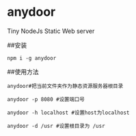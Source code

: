 # anydoor
Tiny NodeJs Static Web server

##安装

```
npm i -g anydoor

```

##使用方法
```
anydoor#把当前文件夹作为静态资源服务器根目录

anydoor -p 8080 #设置端口号

anydoor -h localhost #设置host为localhost

anydoor -d /usr #设置根目录为 /usr
```
